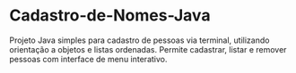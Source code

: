 # Cadastro-de-Nomes-Java
Projeto Java simples para cadastro de pessoas via terminal, utilizando orientação a objetos e listas ordenadas. Permite cadastrar, listar e remover pessoas com interface de menu interativo.
